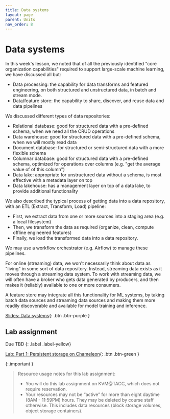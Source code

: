 ```yaml
---
title: Data systems
layout: page
parent: Units
nav_order: 8
---
```


# Data systems

In this week's lesson, we noted that of all the previously identified "core organization capabilities" required to support large-scale machine learning, we have discussed all but:

* Data processing: the capability for data transforms and featured engineering, on both structured and unstructured data, in batch and stream mode.
* Data/feature store: the capability to share, discover, and reuse data and data pipelines

We discussed different types of data repositories:

* Relational database: good for structured data with a pre-defined schema, when we need all the CRUD operations
* Data warehouse: good for structured data with a pre-defined schema, when we will mostly read data
* Document database: for structured or semi-structured data with a more flexible schema
* Columnar database: good for structured data with a pre-defined schema, optimized for operations over columns (e.g. "get the average value of of this column")
* Data lake: appropriate for unstructured data without a schema, is most effective with a metadata layer on top
* Data lakehouse: has a management layer on top of a data lake, to provide additional functionality 

We also described the typical process of getting data into a data repository, with an ETL (Extract, Transform, Load) pipeline:

* First, we extract data from one or more sources into a staging area (e.g. a local filesystem)
* Then, we transform the data as required (organize, clean, compute offline engineered features)
* Finally, we load the transformed data into a data repository.

We may use a workflow orchestrator (e.g. Airflow) to manage these pipelines.

For online (streaming) data, we won't necessarily think about data as "living" in some sort of data repository. Instead, streaming data exists as it moves through a streaming data system. To work with streaming data, we will often have a broker who gets data generated by producers, and then makes it (reliably) available to one or more consumers.

A feature store may integrate all this functionality for ML systems, by taking batch data sources and streaming data sources and making them more readily discoverable and available for model training and inference.

[Slides: Data systems](https://link.excalidraw.com/p/readonly/c1WHeEW5xSufigXjQ2RS){: .btn .btn-purple }

## Lab assignment

Due TBD
{: .label .label-yellow}


[Lab: Part 1: Persistent storage on Chameleon](https://teaching-on-testbeds.github.io/data-persist-chi/){: .btn .btn-green } 


{:.important }
> Resource usage notes for this lab assignment:
> 
> * You will do this lab assignment on KVM@TACC, which does not require reservation.
> * Your resources may not be “active” for more than eight daytime (8AM - 11:59PM) hours. They may be deleted by course staff otherwise. This includes data resources (block storage volumes, object storage containers).



